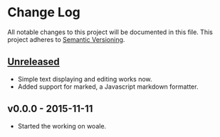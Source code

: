 # Change Log
All notable changes to this project will be documented in this file.
This project adheres to [Semantic Versioning](http://semver.org/).

## [Unreleased]
- Simple text displaying and editing works now.
- Added support for marked, a Javascript markdown formatter.

## v0.0.0 - 2015-11-11
- Started the working on woale.

[Unreleased]: https://wusel.tty1.net/git/woale.git
